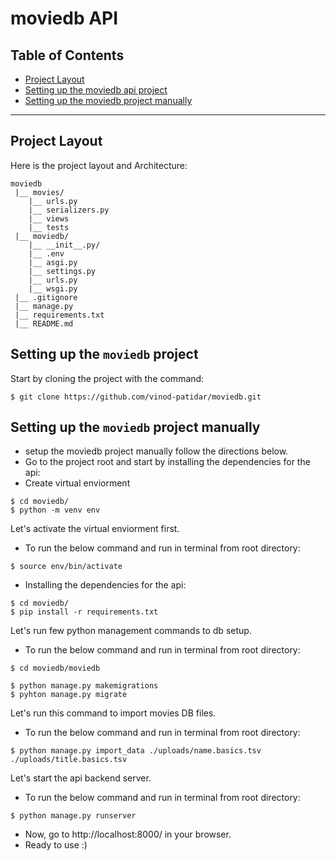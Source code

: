 # moviedb API

## Table of Contents

- [Project Layout](#project-layout)
- [Setting up the moviedb api project](#setting-up-the-moviedb-project)
- [Setting up the moviedb project manually](#setting-up-the-moviedb-project-manually)

---

## Project Layout
  
  Here is the project layout and Architecture:
  
  ```
  moviedb
   |__ movies/
      |__ urls.py
      |__ serializers.py
      |__ views
      |__ tests
   |__ moviedb/
      |__ __init__.py/
      |__ .env
      |__ asgi.py
      |__ settings.py
      |__ urls.py
      |__ wsgi.py
   |__ .gitignore
   |__ manage.py
   |__ requirements.txt
   |__ README.md
  
  ```
  
  ## Setting up the `moviedb` project
  
  Start by cloning the project with the command:
  ```
  $ git clone https://github.com/vinod-patidar/moviedb.git
  ```
 
  ## Setting up the `moviedb` project manually
  
  - setup the moviedb project manually follow the directions below.
  - Go to the project root and start by installing the dependencies for the api:
  - Create virtual enviorment
  ```
  $ cd moviedb/
  $ python -m venv env
  ```
  
  Let's activate the virtual enviorment first.
  - To run the below command and run in terminal from root directory:
  ```
  $ source env/bin/activate
  ```

  - Installing the dependencies for the api:
  ```
  $ cd moviedb/
  $ pip install -r requirements.txt
  ```

  Let's run few python management commands to db setup.
  - To run the below command and run in terminal from root directory:
  ```
  $ cd moviedb/moviedb
  
  $ python manage.py makemigrations
  $ pyhton manage.py migrate
  ```

  Let's run this command to import movies DB files.
  - To run the below command and run in terminal from root directory:
  ```
  $ python manage.py import_data ./uploads/name.basics.tsv ./uploads/title.basics.tsv
  ```

  Let's start the api backend server.
  - To run the below command and run in terminal from root directory:
  ```
  $ python manage.py runserver
  ```

  - Now, go to http://localhost:8000/ in your browser.
  - Ready to use :)

